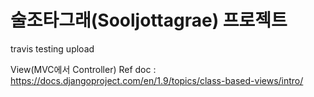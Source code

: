 # 술조타그래(Sooljottagrae) 프로젝트

travis testing upload

View(MVC에서 Controller)
Ref doc : https://docs.djangoproject.com/en/1.9/topics/class-based-views/intro/ 
